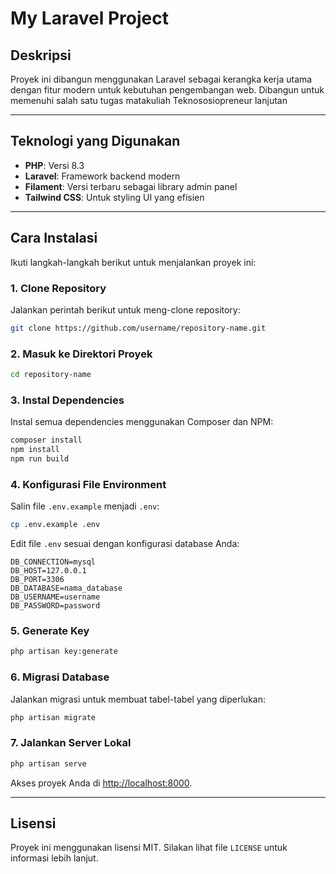 # My Laravel Project

## Deskripsi

Proyek ini dibangun menggunakan Laravel sebagai kerangka kerja utama dengan fitur modern untuk kebutuhan pengembangan web.
Dibangun untuk memenuhi salah satu tugas matakuliah Teknososiopreneur lanjutan

---

## Teknologi yang Digunakan

-   **PHP**: Versi 8.3
-   **Laravel**: Framework backend modern
-   **Filament**: Versi terbaru sebagai library admin panel
-   **Tailwind CSS**: Untuk styling UI yang efisien

---

## Cara Instalasi

Ikuti langkah-langkah berikut untuk menjalankan proyek ini:

### 1. Clone Repository

Jalankan perintah berikut untuk meng-clone repository:

```bash
git clone https://github.com/username/repository-name.git
```

### 2. Masuk ke Direktori Proyek

```bash
cd repository-name
```

### 3. Instal Dependencies

Instal semua dependencies menggunakan Composer dan NPM:

```bash
composer install
npm install
npm run build
```

### 4. Konfigurasi File Environment

Salin file `.env.example` menjadi `.env`:

```bash
cp .env.example .env
```

Edit file `.env` sesuai dengan konfigurasi database Anda:

```env
DB_CONNECTION=mysql
DB_HOST=127.0.0.1
DB_PORT=3306
DB_DATABASE=nama_database
DB_USERNAME=username
DB_PASSWORD=password
```

### 5. Generate Key

```bash
php artisan key:generate
```

### 6. Migrasi Database

Jalankan migrasi untuk membuat tabel-tabel yang diperlukan:

```bash
php artisan migrate
```

### 7. Jalankan Server Lokal

```bash
php artisan serve
```

Akses proyek Anda di [http://localhost:8000](http://localhost:8000).

---

## Lisensi

Proyek ini menggunakan lisensi MIT. Silakan lihat file `LICENSE` untuk informasi lebih lanjut.
